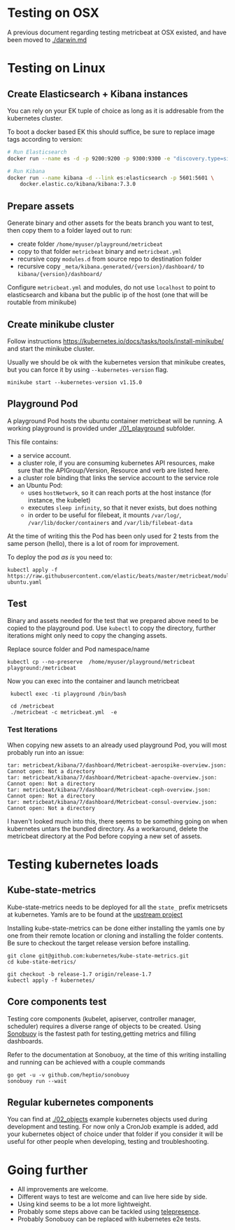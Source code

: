 # Testing on OSX

A previous document regarding testing metricbeat at OSX existed, and have been moved to [./darwin.md](darwin.md)

# Testing on Linux

## Create Elasticsearch + Kibana instances

You can rely on your EK tuple of choice as long as it is addresable from the kubernetes cluster.

To boot a docker based EK this should suffice, be sure to replace image tags according to version:

```bash
# Run Elasticsearch
docker run --name es -d -p 9200:9200 -p 9300:9300 -e "discovery.type=single-node" docker.elastic.co/elasticsearch/elasticsearch:7.3.0

# Run Kibana
docker run --name kibana -d --link es:elasticsearch -p 5601:5601 \
    docker.elastic.co/kibana/kibana:7.3.0
```

## Prepare assets

Generate binary and other assets for the beats branch you want to test, then copy them to a folder layed out to run:

- create folder `/home/myuser/playground/metricbeat`
- copy to that folder `metricbeat` binary and `metricbeat.yml`
- recursive copy `modules.d` from source repo to destination folder
- recursive copy `_meta/kibana.generated/{version}/dashboard/` to `kibana/{version}/dashboard/`

Configure `metricbeat.yml` and modules, do not use `localhost` to point to elasticsearch and kibana but the public ip of the host (one that will be routable from minikube)


## Create minikube cluster

Follow instructions https://kubernetes.io/docs/tasks/tools/install-minikube/ and start the minikube cluster.

Usually we should be ok with the kubernetes version that minikube creates, but you can force it by using `--kubernetes-version` flag.

```
minikube start --kubernetes-version v1.15.0
```

## Playground Pod

A playground Pod hosts the ubuntu container metricbeat will be running. A working playground is provided under [./01_playground](./01_playground) subfolder.

This file contains:

- a service account.
- a cluster role, if you are consuming kubernetes API resources, make sure that the APIGroup/Version, Resource and verb are listed here.
- a cluster role binding that links the service account to the service role
- an Ubuntu Pod:
  - uses `hostNetwork`, so it can reach ports at the host instance (for instance, the kubelet)
  - executes `sleep infinity`, so that it never exists, but does nothing
  - in order to be useful for filebeat, it mounts `/var/log/`, `/var/lib/docker/containers` and `/var/lib/filebeat-data`

At the time of writing this the Pod has been only used for 2 tests from the same person (hello), there is a lot of room for improvement.

To deploy the pod _as is_ you need to:

```
kubectl apply -f https://raw.githubusercontent.com/elastic/beats/master/metricbeat/module/kubernetes/_meta/test/docs/01_playground/playground-ubuntu.yaml
```

## Test


Binary and assets needed for the test that we prepared above need to be copied to the playground pod. Use `kubectl` to copy the directory, further iterations might only need to copy the changing assets.

Replace source folder and Pod namespace/name

```
kubectl cp --no-preserve  /home/myuser/playground/metricbeat playground:/metricbeat
```

Now you can exec into the container and launch metricbeat

```
 kubectl exec -ti playground /bin/bash

 cd /metricbeat
 ./metricbeat -c metricbeat.yml  -e

 ```

### Test Iterations

When copying new assets to an already used playground Pod, you will most probably run into an issue:
```
tar: metricbeat/kibana/7/dashboard/Metricbeat-aerospike-overview.json: Cannot open: Not a directory
tar: metricbeat/kibana/7/dashboard/Metricbeat-apache-overview.json: Cannot open: Not a directory
tar: metricbeat/kibana/7/dashboard/Metricbeat-ceph-overview.json: Cannot open: Not a directory
tar: metricbeat/kibana/7/dashboard/Metricbeat-consul-overview.json: Cannot open: Not a directory
```

I haven't looked much into this, there seems to be something going on when kubernetes untars the bundled directory. As a workaround, delete the metricbeat directory at the Pod before copying a new set of assets.

# Testing kubernetes loads

## Kube-state-metrics

Kube-state-metrics needs to be deployed for all the `state_` prefix metricsets at kubernetes. Yamls are to be found at the [upstream project](https://github.com/kubernetes/kube-state-metrics/tree/master/kubernetes)

Installing kube-state-metrics can be done either installing the yamls one by one from their remote location or cloning and installing the folder contents. Be sure to checkout the target release version before installing.

```
git clone git@github.com:kubernetes/kube-state-metrics.git
cd kube-state-metrics/

git checkout -b release-1.7 origin/release-1.7
kubectl apply -f kubernetes/
```


## Core components test

Testing core components (kubelet, apiserver, controller manager, scheduler) requires a diverse range of objects to be created. Using [Sonobuoy](https://github.com/heptio/sonobuoy) is the fastest path for testing,getting metrics and filling dashboards.

Refer to the documentation at Sonobuoy, at the time of this writing installing and running can be achieved with a couple commands

```
go get -u -v github.com/heptio/sonobuoy
sonobuoy run --wait
```

## Regular kubernetes components

You can find at [./02_objects](./02_objects) example kubernetes objects used during development and testing.
For now only a CronJob example is added, add your kubernetes object of choice under that folder if you consider it will be useful for other people when developing, testing and troubleshooting.

# Going further

- All improvements are welcome.
- Different ways to test are welcome and can live here side by side.
- Using kind seems to be a lot more lightweight.
- Probably some steps above can be tackled using [telepresence](https://www.telepresence.io/).
- Probably Sonobuoy can be replaced with kubernetes e2e tests.

